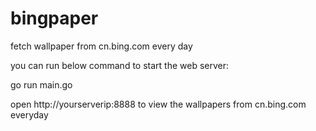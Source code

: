 # bingpaper
fetch wallpaper from cn.bing.com every day

you can run below command to start the web server:

go run main.go

open http://yourserverip:8888 to view the wallpapers from cn.bing.com everyday
